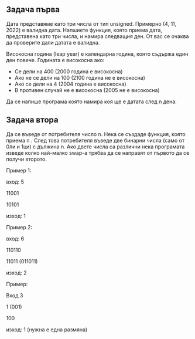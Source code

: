 ## Задача първа
Дата представяме като три числа от тип unsigned. Примерно (4, 11, 2022) е валидна дата. Напшиете функция, която приема дата, представена като три числа, и намира следващия ден. От вас се очаква да проверите дали датата е валидна.

Високосна година (leap year) е календарна година, която съдържа един ден повече. Годината е високосна ако:
* Се дели на 400 (2000 година е високосна)
* Ако не се дели на 100 (2100 година не е високосна)
* Ако се дели на 4 (2004 година е високосна)
* В противен случай не е високосна (2005 не е високосна)

Да се напише програма която намира коя ще е датата след n дена.

## Задача втора
Да се въведе от потребителя число n. Нека се създаде функция, която приема n . След това потребителя въведе две бинарни числа (само от 0ли и 1ци) с дължина n. Ако двете числа са различни нека програмата изведе колко най-малко swap-a трябва да се направят от първото да се получи второто.

Пример 1:

вход: 5

11001

10101

изход: 1

Пример 2:

вход: 6

110110

11011 (011011)

изход: 2

Пример:

Вход 3

1 (001)

100

изход: 1 (нужна е една размяна)